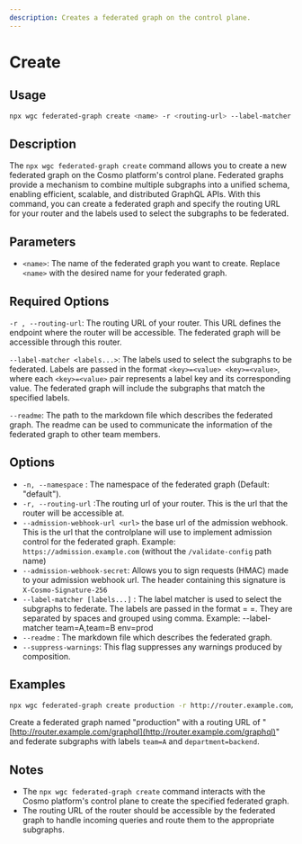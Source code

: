 ```yaml
---
description: Creates a federated graph on the control plane.
---
```


# Create

## Usage

```bash
npx wgc federated-graph create <name> -r <routing-url> --label-matcher <labels...>
```

## Description

The `npx wgc federated-graph create` command allows you to create a new federated graph on the Cosmo platform's control plane. Federated graphs provide a mechanism to combine multiple subgraphs into a unified schema, enabling efficient, scalable, and distributed GraphQL APIs. With this command, you can create a federated graph and specify the routing URL for your router and the labels used to select the subgraphs to be federated.

## Parameters

* `<name>`: The name of the federated graph you want to create. Replace `<name>` with the desired name for your federated graph.

## Required Options

`-r , --routing-url`: The routing URL of your router. This URL defines the endpoint where the router will be accessible. The federated graph will be accessible through this router.

`--label-matcher <labels...>`: The labels used to select the subgraphs to be federated. Labels are passed in the format `<key>=<value> <key>=<value>`, where each `<key>=<value>` pair represents a label key and its corresponding value. The federated graph will include the subgraphs that match the specified labels.

`--readme`: The path to the markdown file which describes the federated graph. The readme can be used to communicate the information of the federated graph to other team members.

## Options

* `-n, --namespace` : The namespace of the federated graph (Default: "default").
* `-r, --routing-url` :The routing url of your router. This is the url that the router will be accessible at.
* `--admission-webhook-url <url>` the base url of the admission webhook. This is the url that the controlplane will use to implement admission control for the federated graph. Example: `https://admission.example.com` (without the `/validate-config` path name)
* `--admission-webhook-secret`: Allows you to sign requests (HMAC) made to your admission webhook url. The header containing this signature is `X-Cosmo-Signature-256`
* `--label-matcher [labels...]` : The label matcher is used to select the subgraphs to federate. The labels are passed in the format = =. They are separated by spaces and grouped using comma. Example: --label-matcher team=A,team=B env=prod
* `--readme` : The markdown file which describes the federated graph.
* `--suppress-warnings`: This flag suppresses any warnings produced by composition.

## Examples

```bash
npx wgc federated-graph create production -r http://router.example.com/graphql --label-matcher team=A department=backend
```

Create a federated graph named "production" with a routing URL of "[http://router.example.com/graphql](http://router.example.com/graphql)" and federate subgraphs with labels `team=A` and `department=backend`.

## Notes

* The `npx wgc federated-graph create` command interacts with the Cosmo platform's control plane to create the specified federated graph.
* The routing URL of the router should be accessible by the federated graph to handle incoming queries and route them to the appropriate subgraphs.
